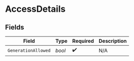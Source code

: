 # AccessDetails


## Fields

| Field               | Type                | Required            | Description         |
| ------------------- | ------------------- | ------------------- | ------------------- |
| `GenerationAllowed` | *bool*              | :heavy_check_mark:  | N/A                 |